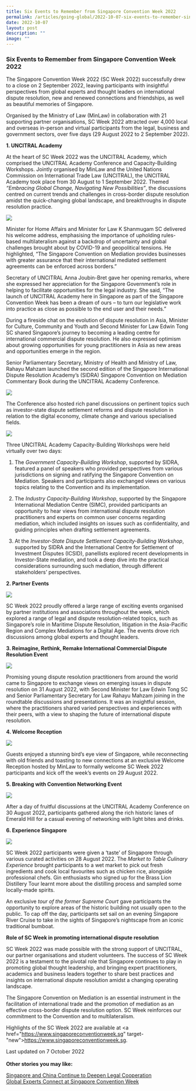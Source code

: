 ```yaml
---
title: Six Events to Remember from Singapore Convention Week 2022
permalink: /articles/going-global/2022-10-07-six-events-to-remember-singapore-convention-week-2022/
date: 2022-10-07
layout: post
description: ""
image: ""
---
```

### **Six Events to Remember from Singapore Convention Week 2022**

The Singapore Convention Week 2022 (SC Week 2022) successfully drew to a close on 2 September 2022, leaving participants with insightful perspectives from global experts and thought leaders on international dispute resolution, new and renewed connections and friendships, as well as beautiful memories of Singapore. 

Organised by the Ministry of Law (MinLaw) in collaboration with 21 supporting partner organisations, SC Week 2022 attracted over 4,000 local and overseas in-person and virtual participants from the legal, business and government sectors, over five days (29 August 2022 to 2 September 2022).

<b>1.	UNCITRAL Academy </b>

At the heart of SC Week 2022 was the UNCITRAL Academy, which comprised the UNCITRAL Academy Conference and Capacity-Building Workshops. Jointly organised by MinLaw and the United Nations Commission on International Trade Law (UNCITRAL), the UNCITRAL Academy took place from 30 August to 1 September 2022. Themed <i>“Embracing Global Change, Navigating New Possibilities”</i>, the discussions centred on current trends and challenges in cross-border dispute resolution amidst the quick-changing global landscape, and breakthroughs in dispute resolution practice.

![](/images/SCWeek2022/SCW1.png)

Minister for Home Affairs and Minister for Law K Shanmugam SC delivered his welcome address, emphasising the importance of upholding rules-based multilateralism against a backdrop of uncertainty and global challenges brought about by COVID-19 and geopolitical tensions. He highlighted, “The Singapore Convention on Mediation provides businesses with greater assurance that their international mediated settlement agreements can be enforced across borders.”

Secretary of UNCITRAL Anna Joubin-Bret gave her opening remarks, where she expressed her appreciation for the Singapore Government’s role in helping to facilitate opportunities for the legal industry. She said, “The launch of UNCITRAL Academy here in Singapore as part of the Singapore Convention Week has been a dream of ours – to turn our legislative work into practice as close as possible to the end user and their needs.” 

During a fireside chat on the evolution of dispute resolution in Asia, Minister for Culture, Community and Youth and Second Minister for Law Edwin Tong SC shared Singapore’s journey to becoming a leading centre for international commercial dispute resolution. He also expressed optimism about growing opportunities for young practitioners in Asia as new areas and opportunities emerge in the region.

Senior Parliamentary Secretary, Ministry of Health and Ministry of Law, Rahayu Mahzam launched the second edition of the Singapore International Dispute Resolution Academy’s (SIDRA) Singapore Convention on Mediation Commentary Book during the UNCITRAL Academy Conference. 
 
![](/images/SCWeek2022/SCW2.png)
 
The Conference also hosted rich panel discussions on pertinent topics such as investor-state dispute settlement reforms and dispute resolution in relation to the digital economy, climate change and various specialised fields.
 
![](/images/SCWeek2022/SCW3.png)

Three UNCITRAL Academy Capacity-Building Workshops were held virtually over two days:  

1.	The <i>Government Capacity-Building Workshop</i>, supported by SIDRA, featured a panel of speakers who provided perspectives from various jurisdictions on signing and ratifying the Singapore Convention on Mediation. Speakers and participants also exchanged views on various topics relating to the Convention and its implementation. 

2.	The <i>Industry Capacity-Building Workshop</i>, supported by the Singapore International Mediation Centre (SIMC), provided participants an opportunity to hear views from international dispute resolution practitioners and experts on common user concerns regarding mediation, which included insights on issues such as confidentiality, and guiding principles when drafting settlement agreements. 

3.	At the <i>Investor-State Dispute Settlement Capacity-Building Workshop</i>, supported by SIDRA and the International Centre for Settlement of Investment Disputes (ICSID), panellists explored recent developments in Investor-State mediation, and took a deep dive into the practical considerations surrounding such mediation, through different stakeholders’ perspectives.

<b>2.	Partner Events</b>
 
![](/images/SCWeek2022/SCW4.png)
 
SC Week 2022 proudly offered a large range of exciting events organised by partner institutions and associations throughout the week, which explored a range of legal and dispute resolution-related topics, such as Singapore’s role in Maritime Dispute Resolution, litigation in the Asia-Pacific Region and Complex Mediations for a Digital Age. The events drove rich discussions among global experts and thought leaders. 

<b>3.	Reimagine, Rethink, Remake International Commercial Dispute Resolution Event</b>
 
![](/images/SCWeek2022/SCW5.png)
 
Promising young dispute resolution practitioners from around the world came to Singapore to exchange views on emerging issues in dispute resolution on 31 August 2022, with Second Minister for Law Edwin Tong SC and Senior Parliamentary Secretary for Law Rahayu Mahzam joining in the roundtable discussions and presentations. It was an insightful session, where the practitioners shared varied perspectives and experiences with their peers, with a view to shaping the future of international dispute resolution.  

<b>4.	Welcome Reception</b>

![](/images/SCWeek2022/SCW6.png)
 
Guests enjoyed a stunning bird’s eye view of Singapore, while reconnecting with old friends and toasting to new connections at an exclusive Welcome Reception hosted by MinLaw to formally welcome SC Week 2022 participants and kick off the week’s events on 29 August 2022.

<b>5.	Breaking with Convention Networking Event</b>

![](/images/SCWeek2022/SCW7.png)

After a day of fruitful discussions at the UNCITRAL Academy Conference on 30 August 2022, participants gathered along the rich historic lanes of Emerald Hill for a casual evening of networking with light bites and drinks.  

<b>6.	Experience Singapore</b>

![](/images/SCWeek2022/SCW8.png)

SC Week 2022 participants were given a ‘taste’ of Singapore through various curated activities on 28 August 2022. 
The <i>Market to Table Culinary Experience</i> brought participants to a wet market to pick out fresh ingredients and cook local favourites such as chicken rice, alongside professional chefs. Gin enthusiasts who signed up for the Brass Lion Distillery Tour learnt more about the distilling process and sampled some locally-made spirits. 

An exclusive <i>tour of the former Supreme Court</i> gave participants the opportunity to explore areas of the historic building not usually open to the public. To cap off the day, participants set sail on an evening Singapore River Cruise to take in the sights of Singapore’s nightscape from an iconic traditional bumboat. 

<b>Role of SC Week in promoting international dispute resolution</b>

SC Week 2022 was made possible with the strong support of UNCITRAL, our partner organisations and student volunteers. 
The success of SC Week 2022 is a testament to the pivotal role that Singapore continues to play in promoting global thought leadership, and bringing expert practitioners, academics and business leaders together to share best practices and insights on international dispute resolution amidst a changing operating landscape. 

The Singapore Convention on Mediation is an essential instrument in the facilitation of international trade and the promotion of mediation as an effective cross-border dispute resolution option. SC Week reinforces our commitment to the Convention and to multilateralism.

Highlights of the SC Week 2022 are available at <a href="https://www.singaporeconventionweek.sg" target-"new">https://www.singaporeconventionweek.sg</a>. 


Last updated on 7 October 2022
<br>
<br>
<b>Other stories you may like:</b>

<a href="https://insight.mlaw.gov.sg/articles/going-global/2022-05-05-singapore-china-continue-to-deepen-legal-cooperation" target="new">Singapore and China Continue to Deepen Legal Cooperation</a><br><a href="https://insight.mlaw.gov.sg/articles/going-global/2021-10-01-global-experts-connect-at-singapore-convention-week" target="new">Global Experts Connect at Singapore Convention Week</a>